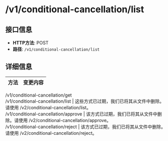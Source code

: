 # /v1/conditional-cancellation/list

## 接口信息

- **HTTP方法**: POST
- **路径**: `/v1/conditional-cancellation/list`

## 详细信息

方法 | 变更内容  
---|---  
/v1/conditional-cancellation/get  
/v1/conditional-cancellation/list | 这些方式已过期，我们已将其从文件中删除。请使用 /v2/conditional-cancellation/list。  
/v1/conditional-cancellation/approve | 该方式已过期，我们已将其从文件中删除。请使用 /v2/conditional-cancellation/approve。  
/v1/conditional-cancellation/reject | 该方式已过期，我们已将其从文件中删除。请使用 /v2/conditional-cancellation/reject。
